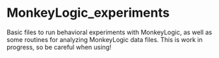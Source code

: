 MonkeyLogic_experiments
=======================

Basic files to run behavioral experiments with MonkeyLogic, as well as some routines for analyzing MonkeyLogic data files. This is work in progress, so be careful when using!
